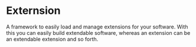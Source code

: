 # Externsion

A framework to easily load and manage extensions for your software. With this you can easily build extendable software, whereas an extension can be an extendable extension and so forth.
